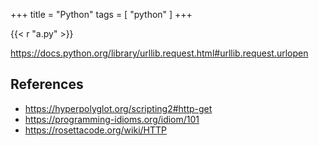 +++
title = "Python"
tags = [ "python" ]
+++

{{< r "a.py" >}}

<https://docs.python.org/library/urllib.request.html#urllib.request.urlopen>

## References

- <https://hyperpolyglot.org/scripting2#http-get>
- <https://programming-idioms.org/idiom/101>
- <https://rosettacode.org/wiki/HTTP>

